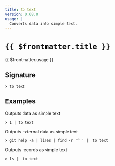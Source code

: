 ```yaml
---
title: to text
version: 0.68.0
usage: |
  Converts data into simple text.
---
```


# <code>{{ $frontmatter.title }}</code>

<div style='white-space: pre-wrap;'>{{ $frontmatter.usage }}</div>

## Signature

```> to text ```

## Examples

Outputs data as simple text
```shell
> 1 | to text
```

Outputs external data as simple text
```shell
> git help -a | lines | find -r '^ ' |  to text
```

Outputs records as simple text
```shell
> ls |  to text
```
